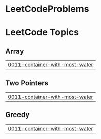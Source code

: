 # LeetCodeProblems
<!---LeetCode Topics Start-->
# LeetCode Topics
## Array
|  |
| ------- |
| [0011-container-with-most-water](https://github.com/hardikagarwal1703/LeetCodeProblems/tree/master/0011-container-with-most-water) |
## Two Pointers
|  |
| ------- |
| [0011-container-with-most-water](https://github.com/hardikagarwal1703/LeetCodeProblems/tree/master/0011-container-with-most-water) |
## Greedy
|  |
| ------- |
| [0011-container-with-most-water](https://github.com/hardikagarwal1703/LeetCodeProblems/tree/master/0011-container-with-most-water) |
<!---LeetCode Topics End-->